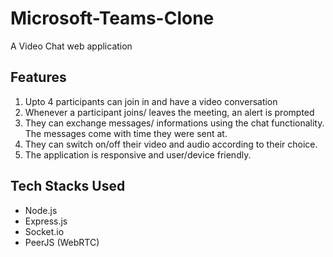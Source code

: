 # Microsoft-Teams-Clone

A Video Chat web application 

## Features
1. Upto 4 participants can join in and have a video conversation
2. Whenever a participant joins/ leaves the meeting, an alert is prompted
3. They can exchange messages/ informations using the chat functionality. The messages come with time they were sent at.
4. They can switch on/off their video and audio according to their choice.
5. The application is responsive and user/device friendly.

## Tech Stacks Used
* Node.js
* Express.js
* Socket.io
* PeerJS (WebRTC)
